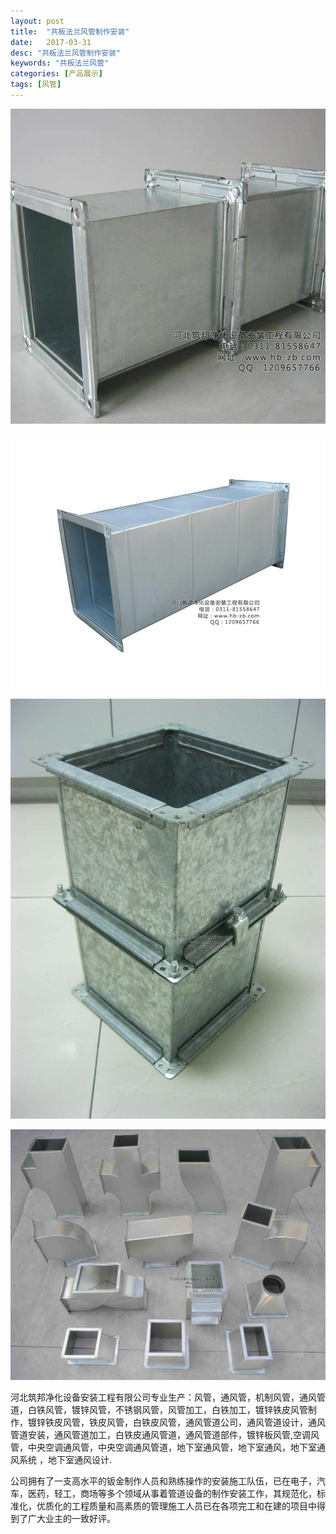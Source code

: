 ```yaml
---
layout: post
title:  "共板法兰风管制作安装"
date:   2017-03-31
desc: "共板法兰风管制作安装"
keywords: "共板法兰风管"
categories: [产品展示]
tags: [风管]
---
```


![](/static/img/2017/03/3109.jpg)

![](/static/img/2017/03/3110.jpg)

![](/static/img/2017/03/3111.jpg)

![](/static/img/2017/03/3112.jpg)

河北筑邦净化设备安装工程有限公司专业生产：风管，通风管，机制风管，通风管道，白铁风管，镀锌风管，不锈钢风管，风管加工，白铁加工，镀锌铁皮风管制作，镀锌铁皮风管，铁皮风管，白铁皮风管，通风管道公司，通风管道设计，通风管道安装，通风管道加工，白铁皮通风管道，通风管道部件，镀锌板风管,空调风管，中央空调通风管，中央空调通风管道，地下室通风管，地下室通风，地下室通风系统 ，地下室通风设计.

公司拥有了一支高水平的钣金制作人员和熟练操作的安装施工队伍，已在电子，汽车，医药，轻工，商场等多个领域从事着管道设备的制作安装工作，其规范化，标准化，优质化的工程质量和高素质的管理施工人员已在各项完工和在建的项目中得到了广大业主的一致好评。
